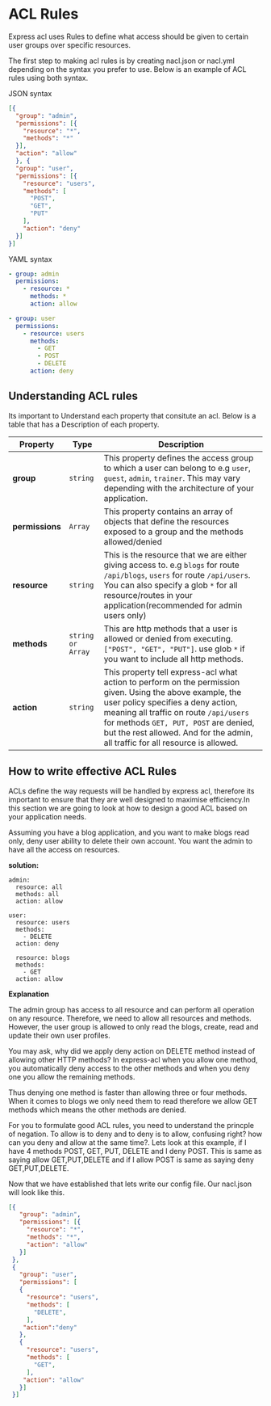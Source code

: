 # ACL Rules

Express acl uses Rules to define what access should be given to certain user groups over specific resources.

The first step to making acl rules is by creating nacl.json or nacl.yml depending on the syntax you prefer to use. Below is an example of ACL rules using both syntax.

JSON syntax
```json
[{
  "group": "admin",
  "permissions": [{
    "resource": "*",
    "methods": "*"
  }],
  "action": "allow"
  }, {
  "group": "user",
  "permissions": [{
    "resource": "users",
    "methods": [
      "POST",
      "GET",
      "PUT"
    ],
    "action": "deny"
  }]
}]
```

YAML syntax
```yml
- group: admin
  permissions:
    - resource: *
      methods: *
      action: allow

- group: user
  permissions:
    - resource: users
      methods:
        - GET
        - POST
        - DELETE
      action: deny
```

## Understanding ACL rules
Its important to Understand each property that consitute an acl. Below is a table that has a Description of each property.

Property | Type | Description
    --- | --- | ---
    **group** | `string` | This property defines the access group to which a user can belong to  e.g `user`, `guest`, `admin`, `trainer`. This may vary depending with the architecture of your application.
    **permissions** | `Array` | This property contains an array of objects that define the resources exposed to a group and the methods allowed/denied
    **resource** | `string` | This is the resource that we are either giving access to. e.g `blogs` for route `/api/blogs`, `users` for route `/api/users`. You can also specify a glob `*` for all resource/routes in your application(recommended for admin users only)
    **methods** | `string or Array` | This are http methods that a user is allowed or denied from executing. `["POST", "GET", "PUT"]`. use glob `*` if you want to include all http methods.
    **action** | `string` | This property tell express-acl what action to perform on the permission given. Using the above example, the user policy specifies a deny action, meaning all traffic on route `/api/users` for methods `GET, PUT, POST` are denied, but the rest allowed. And for the admin, all traffic for all resource is allowed.

## How to write effective ACL Rules

ACLs define the way requests will be handled by express acl, therefore its important to ensure that they are well designed to maximise efficiency.In this section we are going to look at how to design a good ACL based on your application needs.

Assuming you have a blog application, and you want to make blogs read only, deny user ability to delete their own account. You want the admin to have all the access on resources.

**solution:**

```
admin:
  resource: all
  methods: all
  action: allow

user:
  resource: users
  methods:
    - DELETE
  action: deny

  resource: blogs
  methods:
    - GET
  action: allow

```

**Explanation**

The admin group has access to all resource and can perform all operation on any resource. Therefore, we need to allow all resources and methods. However, the user group is allowed to only read the blogs, create, read and update their own user profiles.

You may ask, why did we apply deny action on DELETE method instead of allowing other HTTP methods? In express-acl when you allow one method, you automatically deny access to the other methods and when you deny one you allow the remaining methods.

Thus denying one method is faster than allowing three or four methods. When it comes to blogs we only need them to read therefore we allow GET methods which means the other methods are denied.

For you to formulate good ACL rules, you need to understand the princple of negation. To allow is to deny and to deny is to allow, confusing right? how can you deny and allow at the same time?. Lets look at this example, if I have 4 methods POST, GET, PUT, DELETE and I deny POST. This is same as saying allow GET,PUT,DELETE and if I allow POST is same as saying deny GET,PUT,DELETE.

Now that we have established that lets write our config file. Our nacl.json will look like this.

```json
[{
   "group": "admin",
   "permissions": [{
     "resource": "*",
     "methods": "*",
     "action": "allow"
   }]
 },
 {
   "group": "user",
   "permissions": [
   {
     "resource": "users",
     "methods": [
       "DELETE",
     ],
    "action":"deny"
   },
   {
     "resource": "users",
     "methods": [
       "GET",
     ],
    "action": "allow"
   }]
 }]
```

